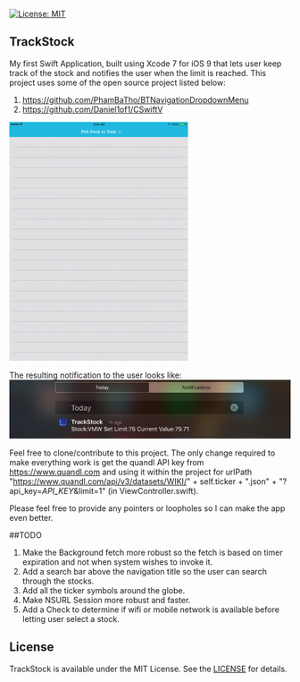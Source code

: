 [![License: MIT](https://img.shields.io/badge/license-MIT-blue.svg?style=flat)](https://github.com/arjunkchr/TrackStock/blob/master/LICENSE)

## TrackStock
My first Swift Application, built using Xcode 7 for iOS 9 that lets user keep track of the stock and notifies the user when the limit is reached. This project uses some of the open source project listed below:
  1.  https://github.com/PhamBaTho/BTNavigationDropdownMenu
  2.  https://github.com/Daniel1of1/CSwiftV

![alt tag](https://github.com/arjunkchr/TrackStock/blob/master/Assets/Demo.gif)

The resulting notification to the user looks like:
![alt tag](https://github.com/arjunkchr/TrackStock/blob/master/Assets/Notification.png)

Feel free to clone/contribute to this project. The only change required to make everything work is get the quandl API key from https://www.quandl.com and using it within the project for urlPath "https://www.quandl.com/api/v3/datasets/WIKI/" + self.ticker + ".json" + "?api_key=*API_KEY*&limit=1" (in ViewController.swift).

Please feel free to provide any pointers or loopholes so I can make the app even better.

##TODO

1.  Make the Background fetch more robust so the fetch is based on timer expiration and not when system wishes to invoke it.
2.  Add a search bar above the navigation title so the user can search through the stocks.
3.  Add all the ticker symbols around the globe.
4.  Make NSURL Session more robust and faster.
5.  Add a Check to determine if wifi or mobile network is available before letting user select a stock.

## License
TrackStock is available under the MIT License. See the [LICENSE](https://github.com/arjunkchr/TrackStock/blob/master/LICENSE) for details.
